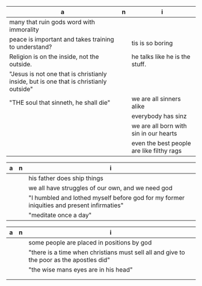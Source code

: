 | a | n | i |
|---|---|---|
| many that ruin gods word with immorality | | |
| peace is important and takes training to understand? | | tis is so boring |
| Religion is on the inside, not the outside. | | he talks like he is the stuff. |
| "Jesus is not one that is christianly inside, but is one that is christianly outside" | | |
| "THE soul that sinneth, he shall die" | | we are all sinners alike |
| | | everybody has sinz |
| | | we are all born with sin in our hearts |
| | | even the best people are like filthy rags |


| a | n | i |
|---|---|---|
| | | his father does ship things |
| | | we all have struggles of our own, and we need god |
| | | "I humbled and lothed myself before god for my former iniquities and present infirmaties" |
| | | "meditate once a day" |

| a | n | i |
|---|---|---|
| | | some people are placed in positions by god |
| | | "there is a time when christians must sell all and give to the poor as the apostles did" |
| | | "the wise mans eyes are in his head" |
| | | |
| | | |
